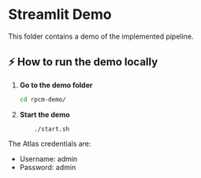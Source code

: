 # Streamlit Demo

This folder contains a demo of the implemented pipeline.  


##  ⚡️ How to run the demo locally

1. **Go to the demo folder**  
   ```bash
   cd rpcm-demo/
    ```
2. **Start the demo**
    ```
        ./start.sh  
    ```

The Atlas credentials are:

- Username: admin
- Password: admin


